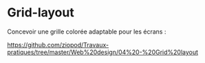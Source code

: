 # Grid-layout

Concevoir une grille colorée adaptable pour les écrans : 

https://github.com/ziopod/Travaux-pratiques/tree/master/Web%20design/04%20-%20Grid%20layout

